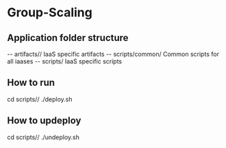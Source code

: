 Group-Scaling
===========

Application folder structure
----------------------------
-- artifacts/<iaas>/ IaaS specific artifacts
-- scripts/common/ Common scripts for all iaases
-- scripts/<iaas> IaaS specific scripts


How to run
----------
cd scripts/<iaas>/
./deploy.sh

How to updeploy
----------
cd scripts/<iaas>/
./undeploy.sh